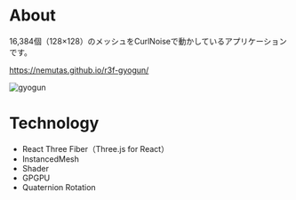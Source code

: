 # About
16,384個（128×128）のメッシュをCurlNoiseで動かしているアプリケーションです。

https://nemutas.github.io/r3f-gyogun/

![gyogun](https://user-images.githubusercontent.com/46724121/150670414-1dd2e989-b9c9-40f2-83cc-c7d76d5463f3.gif)

# Technology
* React Three Fiber（Three.js for React）
* InstancedMesh
* Shader
* GPGPU
* Quaternion Rotation
